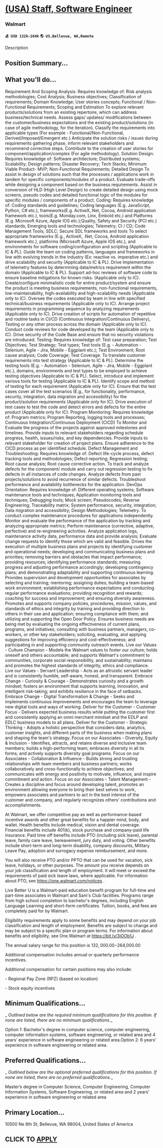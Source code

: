 # [(USA) Staff, Software Engineer](https://www.remotewlb.com/apply/usa-staff-software-engineer-89808)  
### Walmart  
#### `💰 USD 132k~264k` `🌎 US,Bellevue, WA,Remote`  

Description

## Position Summary...

## What you'll do...

Requirement And Scoping Analysis: Requires knowledge of: Risk analysis methodologies; Cost Analysis; Business objectives; Classification of requirements; Domain Knowledge; User stories concepts; Functional / Non-Functional Requirements; Scoping and Estimation To explore relevant products/solutions from an existing repertoire, which can address business/technical needs. Assess gaps/ updates/ modifications between the customer/business expectations and the existing product/solutions (in case of agile methodology, for the iteration). Classify the requirements into applicable types (For example - Functional/Non-Functional, Derived/Imposed/Emergent etc.) Anticipate the solution risks / issues during requirements gathering phase, inform relevant stakeholders and recommend corrective steps. Contribute to the creation of user stories for component/application/complex (For agile methodology). Solution Design: Requires knowledge of: Software architecture; Distributed systems; Scalability; Design
patterns; Disaster Recovery; Tech Stacks; Minimum Viable Product- MVP; Non-Functional Requirements; Detailed Design To assist in design of solutions such that the processes / applications work in tandem for specific components/modules of a product. Evaluate trade-offs while designing a component based on the business requirements. Assist in conversion of HLD (High Level Design) to create detailed design using mock screens, pseudo codes and detailed functional logic of the modules for specific modules / components of a product. Coding: Requires knowledge of: Coding standards and guidelines; Coding languages (E.g. JavaScript, Python, C# etc.), frameworks(E.g. ActiveX,.Net, Cocoa, Android application framework etc.), tools(E.g. Monday.com, Linx, Embold etc.) and Platforms (E.g. Microsoft Azure, Apple IOS etc.);Quality, Safety and Security (PCI etc.) standards; Emerging tools and technologies; Telemetry; CI / CD; Code Management Tools; SDLC; Secure SDL frameworks and tools To select
appropriate frameworks (E.g., ActiveX, .Net, Cocoa, Android application framework etc.), platforms (Microsoft Azure, Apple IOS etc.), and environments for software coding/configuration and scripting (Applicable to IC & PL). Guide the team on coding patterns, languages and frameworks in line with evolving trends in the industry (Ex: reactive vs. imperative etc.) and drive scalability and security (Applicable to IC & PL). Drive Implementation of telemetry features by determining data/metrics requirement within the domain (Applicable to IC & PL). Support ad-hoc reviews of software code to ensure baseline mitigations for known risks. (Applicable only to IC). Create/configure minimalistic code for entire product/system and ensure the product is meeting business requirements, non-functional requirements, low-maintainability, high-availability and high-scalability needs (Applicable only to IC). Oversee the codes executed by team in line with specified technical/business requirements
(Applicable only to IC). Arrange project requirements in programming sequence by analyzing requirements (Applicable only to IC). Drive creation of scripts for automation of repetitive and routine tasks in CI/CD (Continuous Integration/Continuous Delivery), Testing or any other process across the domain (Applicable only to IC). Conduct code reviews for code developed by the team (Applicable only to IC). Drive security of the Code Base and ensure that no security violations are introduced. Testing: Requires knowledge of: Test case preparation; Test Objectives; Test Strategy; Test types; Test tools (E.g. - Automation - Selenium, Agile - Jira, Mobile - Eggplant etc.); Test Environment; Root cause analysis; Code Coverage; Test Coverage. To translate customer requirements into test strategy (Applicable to IC & PL). Determine the testing tools (E.g. - Automation - Selenium, Agile - Jira, Mobile - Eggplant etc.), domains, environments and test types to be employed to achieve testing objectives
(Applicable to IC & PL). Select, introduce and implement various tools for testing (Applicable to IC & PL). Identify scope and method of testing for each requirement (Applicable only for IC). Ensure that the test cases cover all the test scenarios (E.g., for functionality, performance, security, integration, data migration and accessibility) for the product/solution requirements (Applicable only for IC). Drive execution of test cases to test the code and detect errors and defects for the entire product (Applicable only for IC). Program Monitoring: Requires knowledge of: Program metrics; Program Reporting, logging tools and processes; Continuous Integration/Continuous Deployment (CICD) To Monitor and Evaluate the progress of the projects against approved milestones and timelines. Provide inputs to relevant stakeholders regarding schedule progress, health, issues/risks, and key dependencies. Provide inputs to relevant stakeholder for creation of project plans. Ensure adherence to the
CICD process as per identified schedule. Defect Management and Troubleshooting: Requires knowledge of: Defect life-cycle process, defect tracking tools and methodologies; Defect reporting; Regression testing; Root cause analysis; Root cause corrective action. To track and analyze defects for the component/ module and carry out regression testing to fix defects in all instances of code changes. Analyze defects from past projects/solutions to avoid recurrence of similar defects. Troubleshoot performance and availability bottlenecks for the application. DevOps Orientation: Requires knowledge of: Different operating systems; Software maintenance tools and techniques; Application monitoring tools and techniques; Debugging tools; Mock screen; Pseudocodes; Reverse Engineering; Traceability matrix; System performance, security, integration; Data migration and accessibility; Design Methodologies; Telemetry. To conduct complex maintenance procedures for applications independently. Monitor and
evaluate the performance of the application by tracking and analyzing appropriate metrics; Perform maintenance (corrective, adaptive, perfective) and re-engineering activities. Analyze application logs, maintenance activity data, performance data and provide analysis; Evaluate change requests to identify those which are valid and feasible. Drives the execution of multiple business plans and projects by identifying customer and operational needs; developing and communicating business plans and priorities; removing barriers and obstacles that impact performance; providing resources; identifying performance standards; measuring progress and adjusting performance accordingly; developing contingency plans; and demonstrating adaptability and supporting continuous learning. Provides supervision and development opportunities for associates by selecting and training; mentoring; assigning duties; building a team-based work environment; establishing performance expectations and conducting regular
performance evaluations; providing recognition and rewards; coaching for success and improvement; and ensuring diversity awareness. Promotes and supports company policies, procedures, mission, values, and standards of ethics and integrity by training and providing direction to others in their use and application; ensuring compliance with them; and utilizing and supporting the Open Door Policy. Ensures business needs are being met by evaluating the ongoing effectiveness of current plans, programs, and initiatives; consulting with business partners, managers, co-workers, or other key stakeholders; soliciting, evaluating, and applying suggestions for improving efficiency and cost-effectiveness; and participating in and supporting community outreach events. Live our Values - Culture Champion - Models the Walmart values to foster our culture; holds oneself and others accountable; and supports Walmart's commitment to communities, corporate social responsibility, and sustainability; maintains
and promotes the highest standards of integrity, ethics and compliance. Live our Values - Servant Leadership - Acts as an altruistic servant leader and is consistently humble, self-aware, honest, and transparent. Embrace Change - Curiosity & Courage - Demonstrates curiosity and a growth mindset; fosters an environment that supports learning, innovation, and intelligent risk-taking; and exhibits resilience in the face of setbacks. Embrace Change - Digital Transformation & Change - Seeks and implements continuous improvements and encourages the team to leverage new digital tools and ways of working. Deliver for the Customer - Customer Focus - Delivers expected business results while putting the customer first and consistently applying an omni merchant mindset and the EDLP and EDLC business models to all plans. Deliver for the Customer - Strategic Thinking - Adopts a holistic perspective that considers data, analytics, customer insights, and different parts of the business when making
plans and shaping the team's strategy. Focus on our Associates - Diversity, Equity & Inclusion - Identifies, attracts, and retains diverse and inclusive team members; builds a high-performing team; embraces diversity in all its forms; and actively supports diversity goal programs. Focus on our Associates - Collaboration & Influence - Builds strong and trusting relationships with team members and business partners; works collaboratively and cross-functionally to achieve objectives; and communicates with energy and positivity to motivate, influence, and inspire commitment and action. Focus on our Associates - Talent Management - Creates a discipline and focus around developing talent, promotes an environment allowing everyone to bring their best selves to work, empowers associates and partners to act in the best interest of the customer and company, and regularly recognizes others' contributions and accomplishments.

At Walmart, we offer competitive pay as well as performance-based incentive awards and other great benefits for a happier mind, body, and wallet. Health benefits include medical, vision and dental coverage. Financial benefits include 401(k), stock purchase and company-paid life insurance. Paid time off benefits include PTO (including sick leave), parental leave, family care leave, bereavement, jury duty, and voting. Other benefits include short-term and long-term disability, company discounts, Military Leave Pay, adoption and surrogacy expense reimbursement, and more.

You will also receive PTO and/or PPTO that can be used for vacation, sick leave, holidays, or other purposes. The amount you receive depends on your job classification and length of employment. It will meet or exceed the requirements of paid sick leave laws, where applicable. For information about PTO, see https://one.walmart.com/notices .

Live Better U is a Walmart-paid education benefit program for full-time and part-time associates in Walmart and Sam's Club facilities. Programs range from high school completion to bachelor's degrees, including English Language Learning and short-form certificates. Tuition, books, and fees are completely paid for by Walmart.

Eligibility requirements apply to some benefits and may depend on your job classification and length of employment. Benefits are subject to change and may be subject to a specific plan or program terms. For information about benefits and eligibility, see One.Walmart at https://bit.ly/3iOOb1J .

The annual salary range for this position is $132,000.00-$264,000.00

Additional compensation includes annual or quarterly performance incentives.

Additional compensation for certain positions may also include:

\- Regional Pay Zone (RPZ) (based on location)

\- Stock equity incentives

##

##  **Minimum Qualifications...**

 _ _Outlined below are the required minimum qualifications for this position. If none are listed, there are no minimum qualifications.__

Option 1: Bachelor's degree in computer science, computer engineering, computer information systems, software engineering, or related area and 4 years’ experience in software engineering or related area.Option 2: 6 years’ experience in software engineering or related area.

##

##  **Preferred Qualifications...**

 _ _Outlined below are the optional preferred qualifications for this position. If none are listed, there are no preferred qualifications.__

Master’s degree in Computer Science, Computer Engineering, Computer Information Systems, Software Engineering, or related area and 2 years' experience in software engineering or related area

##

##  **Primary Location...**

10500 Ne 8th St, Bellevue, WA 98004, United States of America

  
## CLICK TO [APPLY](https://www.remotewlb.com/apply/usa-staff-software-engineer-89808)

